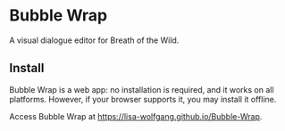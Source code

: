 # Bubble Wrap

A visual dialogue editor for Breath of the Wild.

## Install

Bubble Wrap is a web app: no installation is required, and it works on all platforms. However, if your browser supports it, you may install it offline.

Access Bubble Wrap at https://lisa-wolfgang.github.io/Bubble-Wrap.
